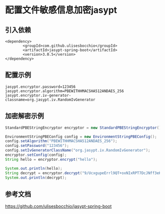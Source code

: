 # 配置文件敏感信息加密jasypt


## 引入依赖

```pom
<dependency>
        <groupId>com.github.ulisesbocchio</groupId>
        <artifactId>jasypt-spring-boot</artifactId>
        <version>3.0.5</version>
</dependency>
```

## 配置示例

```properties
jasypt.encryptor.password=123456
jasypt.encryptor.algorithm=PBEWITHHMACSHA512ANDAES_256
jasypt.encryptor.iv-generator-classname=org.jasypt.iv.RandomIvGenerator
```

## 加密解密示例

```java
StandardPBEStringEncryptor encryptor = new StandardPBEStringEncryptor();

EnvironmentStringPBEConfig config = new EnvironmentStringPBEConfig();
config.setAlgorithm("PBEWITHHMACSHA512ANDAES_256");
config.setPassword("123456");
config.setIvGeneratorClassName("org.jasypt.iv.RandomIvGenerator");
encryptor.setConfig(config);
String hello = encryptor.encrypt("hello");

System.out.println(hello);
String decrypt = encryptor.decrypt("9/UcxgupeErrl9QT+oxNIxRPT7DcJNff3eK3vwNR+cIUSMmeqcQ8XSGY3Xs5yAQf");
System.out.println(decrypt);
```



## 参考文档

https://github.com/ulisesbocchio/jasypt-spring-boot

